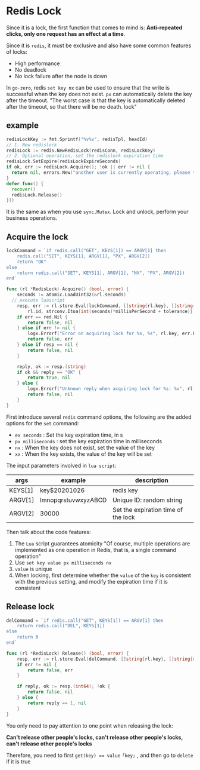 # Redis Lock

Since it is a lock, the first function that comes to mind is: **Anti-repeated clicks, only one request has an effect at a time**.


Since it is `redis`, it must be exclusive and also have some common features of locks:


- High performance
- No deadlock
- No lock failure after the node is down



In `go-zero`, redis `set key nx` can be used to ensure that the write is successful when the key does not exist. `px` can automatically delete the key after the timeout. "The worst case is that the key is automatically deleted after the timeout, so that there will be no death. lock"


## example


```go
redisLockKey := fmt.Sprintf("%v%v", redisTpl, headId)
// 1. New redislock
redisLock := redis.NewRedisLock(redisConn, redisLockKey)
// 2. Optional operation, set the redislock expiration time
redisLock.SetExpire(redisLockExpireSeconds)
if ok, err := redisLock.Acquire(); !ok || err != nil {
  return nil, errors.New("another user is currently operating, please try again later")
}
defer func() {
  recover()
  redisLock.Release()
}()
```


It is the same as when you use `sync.Mutex`. Lock and unlock, perform your business operations.


## Acquire the lock


```go
lockCommand = `if redis.call("GET", KEYS[1]) == ARGV[1] then
    redis.call("SET", KEYS[1], ARGV[1], "PX", ARGV[2])
    return "OK"
else
    return redis.call("SET", KEYS[1], ARGV[1], "NX", "PX", ARGV[2])
end`

func (rl *RedisLock) Acquire() (bool, error) {
	seconds := atomic.LoadUint32(&rl.seconds)
  // execute luascript
	resp, err := rl.store.Eval(lockCommand, []string{rl.key}, []string{
		rl.id, strconv.Itoa(int(seconds)*millisPerSecond + tolerance)})
	if err == red.Nil {
		return false, nil
	} else if err != nil {
		logx.Errorf("Error on acquiring lock for %s, %s", rl.key, err.Error())
		return false, err
	} else if resp == nil {
		return false, nil
	}

	reply, ok := resp.(string)
	if ok && reply == "OK" {
		return true, nil
	} else {
		logx.Errorf("Unknown reply when acquiring lock for %s: %v", rl.key, resp)
		return false, nil
	}
}
```


First introduce several `redis` command options, the following are the added options for the `set` command:


- `ex seconds` : Set the key expiration time, in s
- `px milliseconds` : set the key expiration time in milliseconds
- `nx` : When the key does not exist, set the value of the key
- `xx` : When the key exists, the value of the key will be set



The input parameters involved in `lua script`:



| args | example | description |
| --- | --- | --- |
| KEYS[1] | key$20201026 | redis key |
| ARGV[1] | lmnopqrstuvwxyzABCD | Unique ID: random string |
| ARGV[2] | 30000 | Set the expiration time of the lock |



Then talk about the code features:


1. The `Lua` script guarantees atomicity "Of course, multiple operations are implemented as one operation in Redis, that is, a single command operation"
1. Use `set key value px milliseconds nx`
1. `value` is unique
1. When locking, first determine whether the `value` of the `key` is consistent with the previous setting, and modify the expiration time if it is consistent



## Release lock


```go
delCommand = `if redis.call("GET", KEYS[1]) == ARGV[1] then
    return redis.call("DEL", KEYS[1])
else
    return 0
end`

func (rl *RedisLock) Release() (bool, error) {
	resp, err := rl.store.Eval(delCommand, []string{rl.key}, []string{rl.id})
	if err != nil {
		return false, err
	}

	if reply, ok := resp.(int64); !ok {
		return false, nil
	} else {
		return reply == 1, nil
	}
}
```


You only need to pay attention to one point when releasing the lock:


**Can't release other people's locks, can't release other people's locks, can't release other people's locks**


Therefore, you need to first `get(key) == value「key」`, and then go to `delete` if it is true
